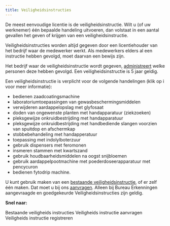 ```yaml
---
title: Veiligheidsinstructies
---
```

De meest eenvoudige licentie is de veiligheidsinstructie. Wilt u (of uw werknemer) één bepaalde handeling uitvoeren, dan volstaat in een aantal gevallen het geven of krijgen van een veiligheidsinstructie.

Veiligheidsinstructies worden altijd gegeven door een licentiehouder van het bedrijf waar de medewerker werkt. Als medewerkers elders al een instructie hebben gevolgd, moet daarvan een bewijs zijn.

Het bedrijf waar de veiligheidsinstructie wordt gegeven, [administreert](/licenties/welke-licenties-zijn-er/veiligheidsinstructies-administreren) welke personen deze hebben gevolgd. Een veiligheidsinstructie is 5 jaar geldig.

Een veiligheidsinstructie is verplicht voor de volgende handelingen (klik op i voor meer informatie):

* bedienen zaadcoatingsmachine
* laboratoriumtoepassingen van gewasbeschermingsmiddelen
* verwijderen aardappelopslag met glyfosaat
* doden van ongewenste planten met handapparatuur (ziekzoeken)
* pleksgewijze onkruidbestrijding met handapparatuur
* pleksgewijze onkruidbestrijding met handbediende slangen voorzien van spuitdop en afschermkap
* stobbebehandeling met handapperatuur
* toepassing met indolylboterzuur
* gebruik dispensers met feromonen
* insmeren stammen met kwartszand
* gebruik houdbaarheidsmiddelen na oogst snijbloemen
* gebruik aardappelpootmachine met poederdoseerapparatuur met pencycuron
* bedienen fytodrip machine.

U kunt gebruik maken van een [bestaande veiligheidsinstructie](/licenties/welke-licenties-zijn-er/bestaande-veiligheidsinstructies), of er zelf één maken. Dat moet u bij ons [aanvragen](/licenties/welke-licenties-zijn-er/aanvragen-veiligheidsinstructie/). Alleen bij Bureau Erkenningen aangevraagde en goedgekeurde Veiligheidsinstructies zijn geldig.

**Snel naar:**

<link-container>
<link-button to="/licenties/welke-licenties-zijn-er/bestaande-veiligheidsinstructies">Bestaande veiligheids instructies</link-button>
<link-button to="/licenties/welke-licenties-zijn-er/veiligheidsinstructies-aanvragen">Veiligheids instructie aanvragen</link-button>
<link-button to="/licenties/welke-licenties-zijn-er/veiligheidsinstructies-administreren">Veiligheids instructie registreren</link-button>
</link-container>
